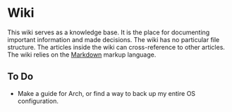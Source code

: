 # Wiki

This wiki serves as a knowledge base.
It is the place for documenting important information and made decisions.
The wiki has no particular file structure.
The articles inside the wiki can cross-reference to other articles.
The wiki relies on the [Markdown](/markdown-workflow.md) markup language. 

## To Do

- Make a guide for Arch, or find a way to back up my entire OS configuration.
